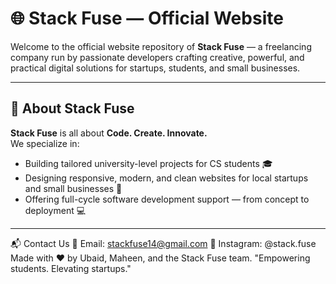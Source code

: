 # 🌐 Stack Fuse — Official Website

Welcome to the official website repository of **Stack Fuse** — a freelancing company run by passionate developers crafting creative, powerful, and practical digital solutions for startups, students, and small businesses.

---

## 🚀 About Stack Fuse

**Stack Fuse** is all about **Code. Create. Innovate.**  
We specialize in:
- Building tailored university-level projects for CS students 🎓
- Designing responsive, modern, and clean websites for local startups and small businesses 💼
- Offering full-cycle software development support — from concept to deployment 💻

---
📬 Contact Us
📧 Email: stackfuse14@gmail.com
📸 Instagram: @stack.fuse
Made with ❤️ by Ubaid, Maheen, and the Stack Fuse team.
"Empowering students. Elevating startups."
